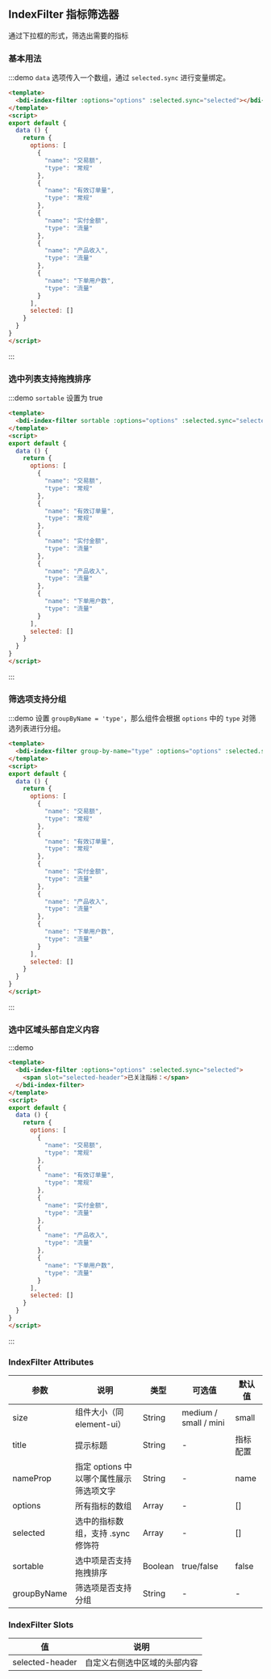 ## IndexFilter 指标筛选器
通过下拉框的形式，筛选出需要的指标

### 基本用法

:::demo `data` 选项传入一个数组，通过 `selected.sync` 进行变量绑定。 

```html
<template>
  <bdi-index-filter :options="options" :selected.sync="selected"></bdi-index-filter>
</template>
<script>
export default {
  data () {
    return {
      options: [
        {
          "name": "交易额",
          "type": "常规"
        },
        {
          "name": "有效订单量",
          "type": "常规"
        },
        {
          "name": "实付金额",
          "type": "流量"
        },
        {
          "name": "产品收入",
          "type": "流量"
        },
        {
          "name": "下单用户数",
          "type": "流量"
        }
      ],
      selected: []
    }
  }
}
</script>
```
:::

### 选中列表支持拖拽排序

:::demo `sortable` 设置为 true
```html
<template>
  <bdi-index-filter sortable :options="options" :selected.sync="selected"></bdi-index-filter>
</template>
<script>
export default {
  data () {
    return {
      options: [
        {
          "name": "交易额",
          "type": "常规"
        },
        {
          "name": "有效订单量",
          "type": "常规"
        },
        {
          "name": "实付金额",
          "type": "流量"
        },
        {
          "name": "产品收入",
          "type": "流量"
        },
        {
          "name": "下单用户数",
          "type": "流量"
        }
      ],
      selected: []
    }
  }
}
</script>
```
:::

### 筛选项支持分组
:::demo 设置 `groupByName = 'type'`，那么组件会根据 `options` 中的 `type` 对筛选列表进行分组。
```html
<template>
  <bdi-index-filter group-by-name="type" :options="options" :selected.sync="selected"></bdi-index-filter>
</template>
<script>
export default {
  data () {
    return {
      options: [
        {
          "name": "交易额",
          "type": "常规"
        },
        {
          "name": "有效订单量",
          "type": "常规"
        },
        {
          "name": "实付金额",
          "type": "流量"
        },
        {
          "name": "产品收入",
          "type": "流量"
        },
        {
          "name": "下单用户数",
          "type": "流量"
        }
      ],
      selected: []
    }
  }
}
</script>
```
:::

### 选中区域头部自定义内容

:::demo
```html
<template>
  <bdi-index-filter :options="options" :selected.sync="selected">
    <span slot="selected-header">已关注指标：</span>
  </bdi-index-filter>
</template>
<script>
export default {
  data () {
    return {
      options: [
        {
          "name": "交易额",
          "type": "常规"
        },
        {
          "name": "有效订单量",
          "type": "常规"
        },
        {
          "name": "实付金额",
          "type": "流量"
        },
        {
          "name": "产品收入",
          "type": "流量"
        },
        {
          "name": "下单用户数",
          "type": "流量"
        }
      ],
      selected: []
    }
  }
}
</script>
```
:::

### IndexFilter Attributes
| 参数      | 说明    | 类型      | 可选值       | 默认值   |
|---------- |-------- |---------- |-------------  |-------- |
| size | 组件大小（同 element-ui） | String  | medium / small / mini | small |
| title | 提示标题 | String | - | 指标配置 |
| nameProp | 指定 options 中以哪个属性展示筛选项文字 | String | - | name |
| options | 所有指标的数组 | Array | - | [] |
| selected | 选中的指标数组，支持 .sync 修饰符 | Array | - | [] |
| sortable | 选中项是否支持拖拽排序 | Boolean | true/false | false |
| groupByName | 筛选项是否支持分组 | String | - | - |

### IndexFilter Slots
| 值     | 说明 |
| ------ | ---- |
| selected-header | 自定义右侧选中区域的头部内容
